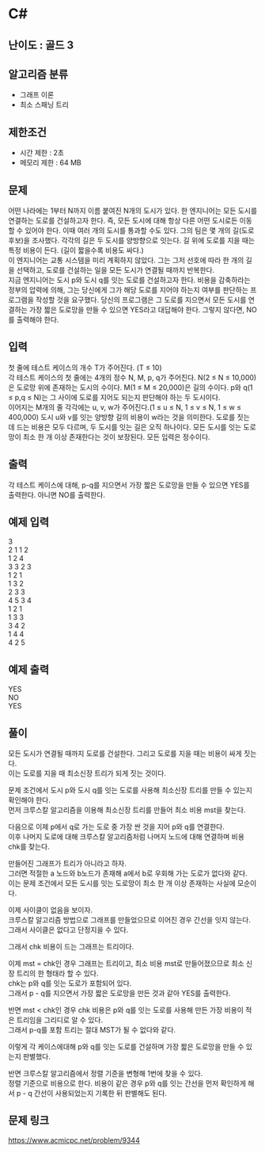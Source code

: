 # C#

## 난이도 : 골드 3

## 알고리즘 분류
  - 그래프 이론
  - 최소 스패닝 트리

## 제한조건
  - 시간 제한 : 2초
  - 메모리 제한 : 64 MB

## 문제
어떤 나라에는 1부터 N까지 이름 붙여진 N개의 도시가 있다. 한 엔지니어는 모든 도시를 연결하는 도로를 건설하고자 한다. 즉, 모든 도시에 대해 항상 다른 어떤 도시로든 이동할 수 있어야 한다. 이때 여러 개의 도시를 통과할 수도 있다. 그의 팀은 몇 개의 길(도로 후보)을 조사했다. 각각의 길은 두 도시를 양방향으로 잇는다. 길 위에 도로를 지을 때는 특정 비용이 든다. (길이 짧을수록 비용도 싸다.)<br/>
이 엔지니어는 교통 시스템을 미리 계획하지 않았다. 그는 그저 선호에 따라 한 개의 길을 선택하고, 도로를 건설하는 일을 모든 도시가 연결될 때까지 반복한다.<br/>
지금 엔지니어는 도시 p와 도시 q를 잇는 도로를 건설하고자 한다. 비용을 감축하라는 정부의 압력에 의해, 그는 당신에게 그가 해당 도로를 지어야 하는지 여부를 판단하는 프로그램을 작성할 것을 요구했다. 당신의 프로그램은 그 도로를 지으면서 모든 도시를 연결하는 가장 짧은 도로망을 만들 수 있으면 YES라고 대답해야 한다. 그렇지 않다면, NO를 출력해야 한다.<br/>


## 입력
첫 줄에 테스트 케이스의 개수 T가 주어진다. (T ≤ 10)<br/>
각 테스트 케이스의 첫 줄에는 4개의 정수 N, M, p, q가 주어진다. N(2 ≤ N ≤ 10,000)은 도로망 위에 존재하는 도시의 수이다. M(1 ≤ M ≤ 20,000)은 길의 수이다. p와 q(1 ≤ p,q ≤ N)는 그 사이에 도로를 지어도 되는지 판단해야 하는 두 도시이다.<br/>
이어지는 M개의 줄 각각에는 u, v, w가 주어진다.(1 ≤ u ≤ N, 1 ≤ v ≤ N, 1 ≤ w ≤ 400,000) 도시 u와 v를 잇는 양방향 길의 비용이 w라는 것을 의미한다. 도로를 짓는 데 드는 비용은 모두 다르며, 두 도시를 잇는 길은 오직 하나이다. 모든 도시를 잇는 도로망이 최소 한 개 이상 존재한다는 것이 보장된다. 모든 입력은 정수이다.<br/>


## 출력
각 테스트 케이스에 대해, p-q를 지으면서 가장 짧은 도로망을 만들 수 있으면 YES를 출력한다. 아니면 NO를 출력한다.<br/>


## 예제 입력
3<br/>
2 1 1 2<br/>
1 2 4<br/>
3 3 2 3<br/>
1 2 1<br/>
1 3 2<br/>
2 3 3<br/>
4 5 3 4<br/>
1 2 1<br/>
1 3 3<br/>
3 4 2<br/>
1 4 4<br/>
4 2 5<br/>


## 예제 출력
YES<br/>
NO<br/>
YES<br/>


## 풀이
모든 도시가 연결될 때까지 도로를 건설한다. 그리고 도로를 지을 때는 비용이 싸게 짓는다.<br/>
이는 도로를 지을 때 최소신장 트리가 되게 짓는 것이다.<br/>


문제 조건에서 도시 p와 도시 q를 잇는 도로를 사용해 최소신장 트리를 만들 수 있는지 확인해야 한다.<br/>
먼저 크루스칼 알고리즘을 이용해 최소신장 트리를 만들어 최소 비용 mst을 찾는다.<br/>


다음으로 이제 p에서 q로 가는 도로 중 가장 싼 것을 지어 p와 q를 연결한다.<br/>
이후 나머지 도로에 대해 크루스칼 알고리즘처럼 나머지 노드에 대해 연결하며 비용 chk를 찾는다.<br/>


만들어진 그래프가 트리가 아니라고 하자.<br/>
그러면 적절한 a 노드와 b노드가 존재해 a에서 b로 우회해 가는 도로가 없다와 같다.<br/>
이는 문제 조건에서 모든 도시를 잇는 도로망이 최소 한 개 이상 존재하는 사실에 모순이다.<br/>


이제 사이클이 없음을 보이자.<br/>
크루스칼 알고리즘 방법으로 그래프를 만들었으므로 이어진 경우 간선을 잇지 않는다.<br/>
그래서 사이클은 없다고 단정지을 수 있다.<br/>


그래서 chk 비용이 드는 그래프는 트리이다.<br/>


이제 mst = chk인 경우 그래프는 트리이고, 최소 비용 mst로 만들어졌으므로 최소 신장 트리의 한 형태라 할 수 있다.<br/>
chk는 p와 q를 잇는 도로가 포함되어 있다.<br/> 
그래서 p - q를 지으면서 가장 짧은 도로망을 만든 것과 같아 YES를 출력한다.<br/>


반면 mst < chk인 경우 chk 비용은 p와 q를 잇는 도로를 사용해 만든 가장 비용이 적은 트리임을 그리디로 알 수 있다.<br/>
그래서 p-q를 포함 트리는 절대 MST가 될 수 없다와 같다.<br/>


이렇게 각 케이스에대해 p와 q를 잇는 도로를 건설하며 가장 짧은 도로망을 만들 수 있는지 판별했다.<br/>


반면 크루스칼 알고리즘에서 정렬 기준을 변형해 1번에 찾을 수 있다.<br/>
정렬 기준으로 비용으로 한다. 비용이 같은 경우 p와 q를 잇는 간선을 먼저 확인하게 해서 p - q 간선이 사용되었는지 기록한 뒤 판별해도 된다.<br/>


## 문제 링크
https://www.acmicpc.net/problem/9344